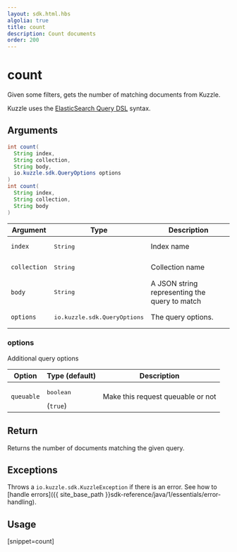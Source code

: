 ```yaml
---
layout: sdk.html.hbs
algolia: true
title: count
description: Count documents
order: 200
---
```


# count

Given some filters, gets the number of matching documents from Kuzzle.

Kuzzle uses the [ElasticSearch Query DSL](https://www.elastic.co/guide/en/elasticsearch/reference/5.x/query-dsl.html) syntax.

## Arguments

```java
int count(
  String index, 
  String collection, 
  String body, 
  io.kuzzle.sdk.QueryOptions options
)
int count(
  String index, 
  String collection, 
  String body
)
```

| Argument | Type | Description |
| --- | --- | --- |
| `index` | <pre>String</pre> | Index name |
| `collection` | <pre>String</pre> | Collection name |
| `body` | <pre>String</pre> | A JSON string representing the query to match |
| `options` | <pre>io.kuzzle.sdk.QueryOptions</pre> | The query options. |

### options

Additional query options

| Option | Type (default) | Description |
| --- | --- | --- |
| `queuable` | <pre>boolean</pre> (`true`) | Make this request queuable or not |

## Return

Returns the number of documents matching the given query.

## Exceptions

Throws a `io.kuzzle.sdk.KuzzleException` if there is an error. See how to [handle errors]({{ site_base_path }}sdk-reference/java/1/essentials/error-handling).

## Usage

[snippet=count]
